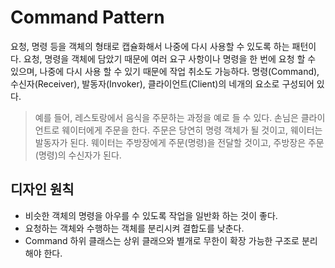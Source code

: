 # Command Pattern  
요청, 명령 등을 객체의 형태로 캡슐화해서 나중에 다시 사용할 수 있도록 하는 패턴이다. 요청, 명령을 객체에 담았기 때문에 여러 요구 사항이나 명령을 한 번에 요청 할 수 있으며, 나중에 다시 사용 할 수 있기 때문에 작업 취소도 가능하다. 명령(Command), 수신자(Receiver), 발동자(Invoker), 클라이언트(Client)의 네개의 요소로 구성되어 있다.  

> 예를 들어, 레스토랑에서 음식을 주문하는 과정을 예로 들 수 있다. 손님은 클라이언트로 웨이터에게 주문을 한다. 주문은 당연히 명령 객체가 될 것이고, 웨이터는 발동자가 된다. 웨이터는 주방장에게 주문(명령)을 전달할 것이고, 주방장은 주문(명령)의 수신자가 된다.  

## 디자인 원칙  
- 비슷한 객체의 명령을 아우를 수 있도록 작업을 일반화 하는 것이 좋다.  
- 요청하는 객체와 수행하는 객체를 분리시켜 결합도를 낮춘다.  
- Command 하위 클래스는 상위 클래으와 별개로 무한이 확장 가능한 구조로 분리해야 한다.  
